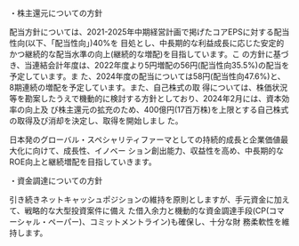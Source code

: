 ・株主還元についての方針

配当方針については、2021-2025年中期経営計画で掲げたコアEPSに対する配当性向(以下、「配当性向」)40%を 目処とし、中長期的な利益成長に応じた安定的かつ継続的な配当水準の向上(継続的な増配)を目指しています。こ の方針に基づき、当連結会計年度は、2022年度より5円増配の56円(配当性向35.5%)の配当を予定しています。ま た、2024年度の配当については58円(配当性向47.6%)と、8期連続の増配を予定しています。また、自己株式の取 得については、株価状況等を勘案したうえで機動的に検討する方針としており、2024年2月には、資本効率の向上及 び株主還元の拡充のため、400億円(17百万株)を上限とする自己株式の取得及び消却を決定し、取得を開始しまし た。

日本発のグローバル・スペシャリティファーマとしての持続的成長と企業価値最大化に向けて、成長性、イノベー ション創出能力、収益性を高め、中長期的なROE向上と継続増配を目指していきます。

・資金調達についての方針

引き続きネットキャッシュポジションの維持を原則としますが、手元資金に加えて、戦略的な大型投資案件に備え た借入余力と機動的な資金調達手段(CP(コマーシャル・ペーパー)、コミットメントライン)も確保し、十分な財 務柔軟性を維持します。